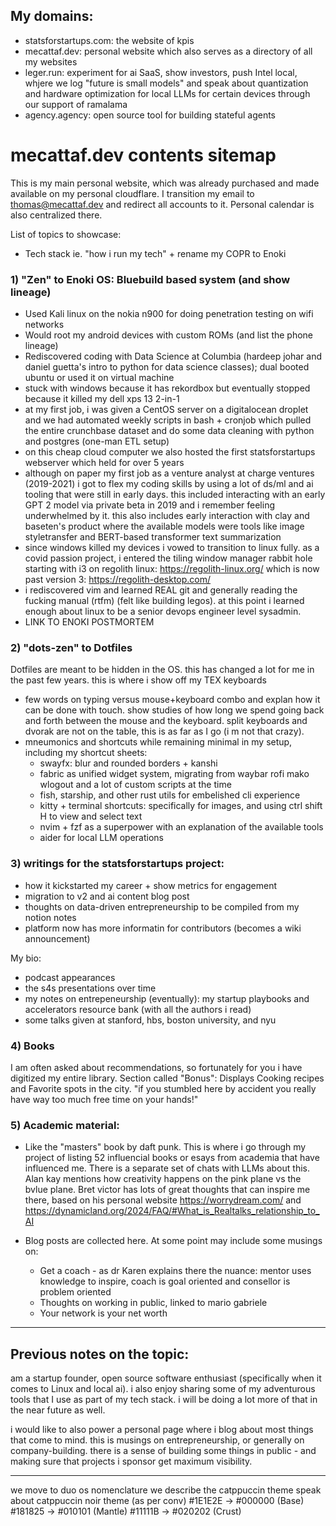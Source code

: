 ## My domains:
- statsforstartups.com: the website of kpis 
- mecattaf.dev: personal website which also serves as a directory of all my websites
- leger.run: experiment for ai SaaS, show investors, push Intel local, whjere we log "future is small models" and speak about quantization and hardware optimization for local LLMs for certain devices through our support of ramalama
- agency.agency: open source tool for building stateful agents

# mecattaf.dev contents sitemap 

This is my main personal website, which was already purchased and made available on my personal cloudflare.
I transition my email to thomas@mecattaf.dev and redirect all accounts to it. Personal calendar is also centralized there.

List of topics to showcase:
- Tech stack ie. "how i run my tech" + rename my COPR to Enoki

### 1) "Zen" to Enoki OS: Bluebuild based system (and show lineage)
- Used Kali linux on the nokia n900 for doing penetration testing on wifi networks
- Would root my android devices with custom ROMs (and list the phone lineage)
- Rediscovered coding with Data Science at Columbia (hardeep johar and daniel guetta's intro to python for data science classes); dual booted ubuntu or used it on virtual machine
- stuck with windows because it has rekordbox but eventually stopped because it killed my dell xps 13 2-in-1
- at my first job, i was given a CentOS server on a digitalocean droplet and we had automated weekly scripts in bash + cronjob which pulled the entire crunchbase dataset and do some data cleaning with python and postgres (one-man ETL setup)
- on this cheap cloud computer we also hosted the first statsforstartups webserver which held for over 5 years
- although on paper my first job as a venture analyst at charge ventures (2019-2021) i got to flex my coding skills by using a lot of ds/ml and ai tooling that were still in early days. this included interacting with an early GPT 2 model via private beta in 2019 and i remember feeling underwhelmed by it. this also includes early interaction with clay and baseten's product where the available models were tools like image styletransfer and BERT-based transformer text summarization
- since windows killed my devices i vowed to transition to linux fully. as a covid passion project, i entered the tiling window manager rabbit hole starting with i3 on regolith linux: https://regolith-linux.org/ which is now past version 3: https://regolith-desktop.com/ 
- i rediscovered vim and learned REAL git and generally reading the fucking manual (rtfm) (felt like building legos). at this point i learned enough about linux to be a senior devops engineer level sysadmin.
- LINK TO ENOKI POSTMORTEM

### 2) "dots-zen" to Dotfiles
Dotfiles are meant to be hidden in the OS. this has changed a lot for me in the past few years. 
this is where i show off my TEX keyboards
- few words on typing versus mouse+keyboard combo and explan how it can be done with touch. show studies of how long we spend going back and forth between the mouse and the keyboard. split keyboards and dvorak are not on the table, this is as far as I go (i m not that crazy).
- mneumonics and shortcuts while remaining minimal in my setup, including my shortcut sheets:
    - swayfx: blur and rounded borders + kanshi
    - fabric as unified widget system, migrating from waybar rofi mako wlogout and a lot of custom scripts at the time
    - fish, starship, and other rust utils for embelished cli experience
    - kitty + terminal shortcuts: specifically for images, and using ctrl shift H to view and select text
    - nvim + fzf as a superpower with an explanation of the available tools
    - aider for local LLM operations

### 3) writings for the statsforstartups project:
- how it kickstarted my career + show metrics for engagement
- migration to v2 and ai content blog post
- thoughts on data-driven entrepreneurship to be compiled from my notion notes
- platform now has more informatin for contributors (becomes a wiki announcement)

My bio: 
- podcast appearances
- the s4s presentations over time
- my notes on entrepeneurship (eventually): my startup playbooks and accelerators resource bank (with all the authors i read)
- some talks given at stanford, hbs, boston university, and nyu

### 4) Books
I am often asked about recommendations, so fortunately for you i have digitized my entire library. 
Section called "Bonus": Displays Cooking recipes and Favorite spots in the city. "if you stumbled here by accident you really have way too much free time on your hands!"

### 5) Academic material:
- Like the "masters" book by daft punk. This is where i go through my project of listing 52 influencial books or esays from academia that have influenced me. There is a separate set of chats with LLMs about this. Alan kay mentions how creativity happens on the pink plane vs the bvlue plane. Bret victor has lots of great thoughts that can inspire me there, based on his personal website https://worrydream.com/ and https://dynamicland.org/2024/FAQ/#What_is_Realtalks_relationship_to_AI

- Blog posts are collected here. At some point may include some musings on:
    - Get a coach - as dr Karen explains there the nuance: mentor uses knowledge to inspire, coach is goal oriented and consellor is problem oriented
    - Thoughts on working in public, linked to mario gabriele 
    - Your network is your net worth

---

## Previous notes on the topic:
 am a startup founder, open source software enthusiast (specifically when it comes to Linux and local ai). i also enjoy sharing some of my adventurous tools that I use as part of my tech stack. i will be doing a lot more of that in the near future as well. 

i would like to also power a personal page where i blog about most things that come to mind. this is musings on entrepreneurship, or generally on company-building. there is a sense of building some things in public - and making sure that projects i sponsor get maximum visibility.


---

we move to duo os nomenclature
we describe the catppuccin theme
speak about catppuccin noir theme (as per conv)
#1E1E2E → #000000 (Base)
#181825 → #010101 (Mantle)
#11111B → #020202 (Crust)
